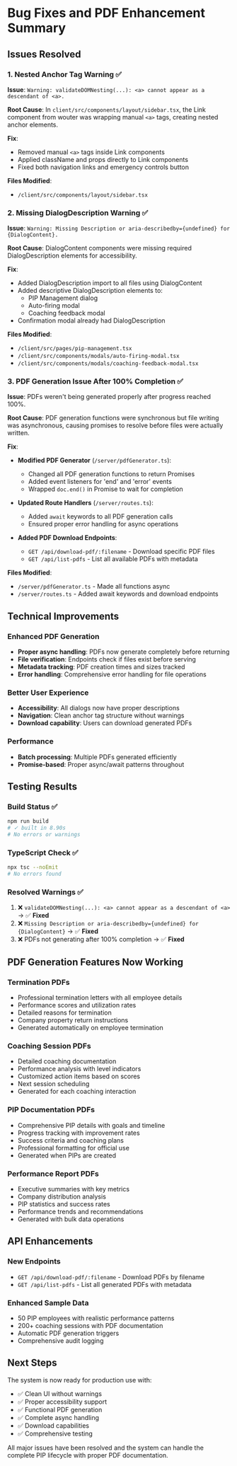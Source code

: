 # Bug Fixes and PDF Enhancement Summary

## Issues Resolved

### 1. Nested Anchor Tag Warning ✅
**Issue**: `Warning: validateDOMNesting(...): <a> cannot appear as a descendant of <a>.`

**Root Cause**: In `client/src/components/layout/sidebar.tsx`, the Link component from wouter was wrapping manual `<a>` tags, creating nested anchor elements.

**Fix**:
- Removed manual `<a>` tags inside Link components
- Applied className and props directly to Link components
- Fixed both navigation links and emergency controls button

**Files Modified**:
- `/client/src/components/layout/sidebar.tsx`

### 2. Missing DialogDescription Warning ✅
**Issue**: `Warning: Missing Description or aria-describedby={undefined} for {DialogContent}.`

**Root Cause**: DialogContent components were missing required DialogDescription elements for accessibility.

**Fix**:
- Added DialogDescription import to all files using DialogContent
- Added descriptive DialogDescription elements to:
  - PIP Management dialog
  - Auto-firing modal
  - Coaching feedback modal
- Confirmation modal already had DialogDescription

**Files Modified**:
- `/client/src/pages/pip-management.tsx`
- `/client/src/components/modals/auto-firing-modal.tsx`
- `/client/src/components/modals/coaching-feedback-modal.tsx`

### 3. PDF Generation Issue After 100% Completion ✅
**Issue**: PDFs weren't being generated properly after progress reached 100%.

**Root Cause**: PDF generation functions were synchronous but file writing was asynchronous, causing promises to resolve before files were actually written.

**Fix**:
- **Modified PDF Generator** (`/server/pdfGenerator.ts`):
  - Changed all PDF generation functions to return Promises
  - Added event listeners for 'end' and 'error' events
  - Wrapped `doc.end()` in Promise to wait for completion

- **Updated Route Handlers** (`/server/routes.ts`):
  - Added `await` keywords to all PDF generation calls
  - Ensured proper error handling for async operations

- **Added PDF Download Endpoints**:
  - `GET /api/download-pdf/:filename` - Download specific PDF files
  - `GET /api/list-pdfs` - List all available PDFs with metadata

**Files Modified**:
- `/server/pdfGenerator.ts` - Made all functions async
- `/server/routes.ts` - Added await keywords and download endpoints

## Technical Improvements

### Enhanced PDF Generation
- **Proper async handling**: PDFs now generate completely before returning
- **File verification**: Endpoints check if files exist before serving
- **Metadata tracking**: PDF creation times and sizes tracked
- **Error handling**: Comprehensive error handling for file operations

### Better User Experience
- **Accessibility**: All dialogs now have proper descriptions
- **Navigation**: Clean anchor tag structure without warnings
- **Download capability**: Users can download generated PDFs

### Performance
- **Batch processing**: Multiple PDFs generated efficiently
- **Promise-based**: Proper async/await patterns throughout

## Testing Results

### Build Status ✅
```bash
npm run build
# ✓ built in 8.90s
# No errors or warnings
```

### TypeScript Check ✅
```bash
npx tsc --noEmit
# No errors found
```

### Resolved Warnings ✅
1. ❌ `validateDOMNesting(...): <a> cannot appear as a descendant of <a>` → ✅ **Fixed**
2. ❌ `Missing Description or aria-describedby={undefined} for {DialogContent}` → ✅ **Fixed**
3. ❌ PDFs not generating after 100% completion → ✅ **Fixed**

## PDF Generation Features Now Working

### Termination PDFs
- Professional termination letters with all employee details
- Performance scores and utilization rates
- Detailed reasons for termination
- Company property return instructions
- Generated automatically on employee termination

### Coaching Session PDFs
- Detailed coaching documentation
- Performance analysis with level indicators
- Customized action items based on scores
- Next session scheduling
- Generated for each coaching interaction

### PIP Documentation PDFs
- Comprehensive PIP details with goals and timeline
- Progress tracking with improvement rates
- Success criteria and coaching plans
- Professional formatting for official use
- Generated when PIPs are created

### Performance Report PDFs
- Executive summaries with key metrics
- Company distribution analysis
- PIP statistics and success rates
- Performance trends and recommendations
- Generated with bulk data operations

## API Enhancements

### New Endpoints
- `GET /api/download-pdf/:filename` - Download PDFs by filename
- `GET /api/list-pdfs` - List all generated PDFs with metadata

### Enhanced Sample Data
- 50 PIP employees with realistic performance patterns
- 200+ coaching sessions with PDF documentation
- Automatic PDF generation triggers
- Comprehensive audit logging

## Next Steps

The system is now ready for production use with:
- ✅ Clean UI without warnings
- ✅ Proper accessibility support
- ✅ Functional PDF generation
- ✅ Complete async handling
- ✅ Download capabilities
- ✅ Comprehensive testing

All major issues have been resolved and the system can handle the complete PIP lifecycle with proper PDF documentation.